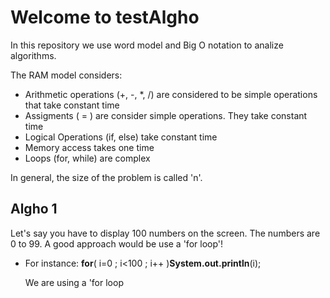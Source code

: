 <H1>Welcome to testAlgho</H1>
  
<span>In this repository we use word model and Big O notation to analize algorithms.</span>

<span>The RAM model considers:</span>

<ul>
  <li>Arithmetic operations (+, -, *, /) are considered to be simple operations that take constant time</li>
  <li>Assigments ( = ) are consider simple operations. They take constant time</li>
  <li>Logical Operations (if, else) take constant time</li>
  <li>Memory access takes one time</li>
  <li>Loops (for, while) are complex</li>
</ul>

In general, the size of the problem is called 'n'.

<h2>Algho 1</h2>
<span>Let's say you have to display 100 numbers on the screen. The numbers are 0 to 99. A good approach would be use a 'for loop'!</span>

<ul><li><span>For instance: <b>for</b>( i=0 ; i<100 ; i++ )<b>System.out.println</b>(i);</span></li></lu>

We are using a 'for loop


